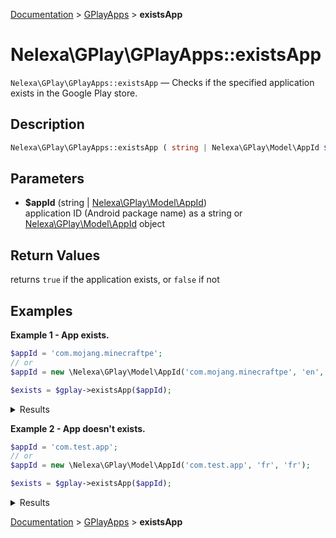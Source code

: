 [Documentation](../../README.md) > [GPlayApps](README.md) > **existsApp**

# Nelexa\GPlay\GPlayApps::existsApp
`Nelexa\GPlay\GPlayApps::existsApp` — Checks if the specified application exists in the Google Play store.

## Description
```php
Nelexa\GPlay\GPlayApps::existsApp ( string | Nelexa\GPlay\Model\AppId $appId ) : bool
```

## Parameters
* **$appId** (string | [Nelexa\GPlay\Model\AppId](../AppId/README.md))  
application ID (Android package name) as
a string or [Nelexa\GPlay\Model\AppId](../AppId/README.md) object

## Return Values
returns `true` if the application exists, or `false` if not

## Examples
**Example 1 - App exists.**
```php
$appId = 'com.mojang.minecraftpe';
// or
$appId = new \Nelexa\GPlay\Model\AppId('com.mojang.minecraftpe', 'en', 'in');

$exists = $gplay->existsApp($appId);
```
<details>
  <summary>Results</summary>

```php
true
```

</details>

**Example 2 - App doesn't exists.**
```php
$appId = 'com.test.app';
// or
$appId = new \Nelexa\GPlay\Model\AppId('com.test.app', 'fr', 'fr');

$exists = $gplay->existsApp($appId);
```
<details>
  <summary>Results</summary>

```php
false
```

</details>

[Documentation](../../README.md) > [GPlayApps](README.md) > **existsApp**
